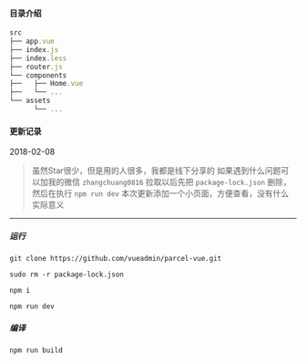 #### 目录介绍
```js
src
├── app.vue
├── index.js
├── index.less
├── router.js
└── components
├──   ├── Home.vue
├──   └── ...
└── assets
      └── ...
```


#### 更新记录

2018-02-08

> 虽然Star很少，但是用的人很多，我都是线下分享的
> 如果遇到什么问题可以加我的微信 `zhangchuang0816`
> 拉取以后先把 `package-lock.json` 删除，然后在执行
> `npm run dev`
> 本次更新添加一个小页面，方便查看，没有什么实际意义

---

##### 运行
```
git clone https://github.com/vueadmin/parcel-vue.git

sudo rm -r package-lock.json

npm i

npm run dev
```

##### 编译
```js
npm run build
```